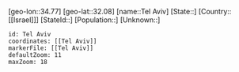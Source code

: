 ﻿---
location: [32.08,34.77]
mapzoom: [7,12] 
mapmarker: city 
type: City
tags:
- geo/City


SpocWebEntityId: 34796
isDeleted: false
confidential: public

---
[geo-lon::34.77]
[geo-lat::32.08]
[name::Tel Aviv]
[State::]
[Country::[[Israel]]]
[StateId::]
[Population::]
[Unknown::]


```leaflet
id: Tel Aviv
coordinates: [[Tel Aviv]]
markerFile: [[Tel Aviv]]
defaultZoom: 11 
maxZoom: 18
```
